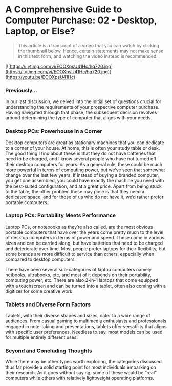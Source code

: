 # A Comprehensive Guide to Computer Purchase: 02 - Desktop, Laptop, or Else?

> This article is a transcript of a video that you can watch by clicking the thumbnail below. Hence, certain statements may not make sense in this text form, and watching the video instead is recommended.

[![https://i.ytimg.com/vi/EOOXpsU41Hc/hq720.jpg](https://i.ytimg.com/vi/EOOXpsU41Hc/hq720.jpg)](https://youtu.be/EOOXpsU41Hc)


### Previously…

In our last discussion, we delved into the initial set of questions crucial for understanding the requirements of your prospective computer purchase. Having navigated through that phase, the subsequent decision revolves around determining the type of computer that aligns with your needs.

### Desktop PCs: Powerhouse in a Corner

Desktop computers are great as stationary machines that you can dedicate to a corner of your house. At home, this is often your study table or desk. The good thing I find about these is that they do not have batteries that need to be charged, and I know several people who have not turned off their desktop computers for years. As a general rule, these could be much more powerful in terms of computing power, but we’ve seen that somewhat change over the last few years. If instead of buying a branded computer, you get one assembled, you could have exactly the machine you need with the best-suited configuration, and at a great price. Apart from being stuck to the table, the other problem these may pose is that they need a dedicated space, and for those of us who do not have it, we’d rather prefer portable computers.

### Laptop PCs: Portability Meets Performance

Laptop PCs, or notebooks as they’re also called, are the most obvious portable computers that have over the years come pretty much to the level of desktop computers in terms of power and speed. These come in various sizes and can be carried along, but have batteries that need to be charged and deteriorate over time. Most people prefer laptops for their flexibility, but some brands are more difficult to service than others, especially when compared to desktop computers.

There have been several sub-categories of laptop computers namely netbooks, ultrabooks, etc, and most of it depends on their portability, computing power, etc. There are also 2-in-1 laptops that come equipped with a touchscreen and can be turned into a tablet, often also coming with a digitizer for some creative work.

### Tablets and Diverse Form Factors

Tablets, with their diverse shapes and sizes, cater to a wide range of audiences. From casual gaming to multimedia enthusiasts and professionals engaged in note-taking and presentations, tablets offer versatility that aligns with specific user preferences. Needless to say, most models can be used for multiple entirely different uses.

### Beyond and Concluding Thoughts

While there may be other types worth exploring, the categories discussed thus far provide a solid starting point for most individuals embarking on their research. As it goes without saying, some of these would be “real” computers while others with relatively lightweight operating platforms.
